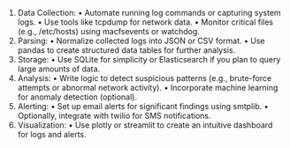 1.	Data Collection:
  •	Automate running log commands or capturing system logs.
  •	Use tools like tcpdump for network data.
  •	Monitor critical files (e.g., /etc/hosts) using macfsevents or watchdog.
2.	Parsing:
  •	Normalize collected logs into JSON or CSV format.
  •	Use pandas to create structured data tables for further analysis.
3.	Storage:
  •	Use SQLite for simplicity or Elasticsearch if you plan to query large amounts of data.
4.	Analysis:
  •	Write logic to detect suspicious patterns (e.g., brute-force attempts or abnormal network activity).
  •	Incorporate machine learning for anomaly detection (optional).
5.	Alerting:
  •	Set up email alerts for significant findings using smtplib.
  •	Optionally, integrate with twilio for SMS notifications.
6.	Visualization:
  •	Use plotly or streamlit to create an intuitive dashboard for logs and alerts.
